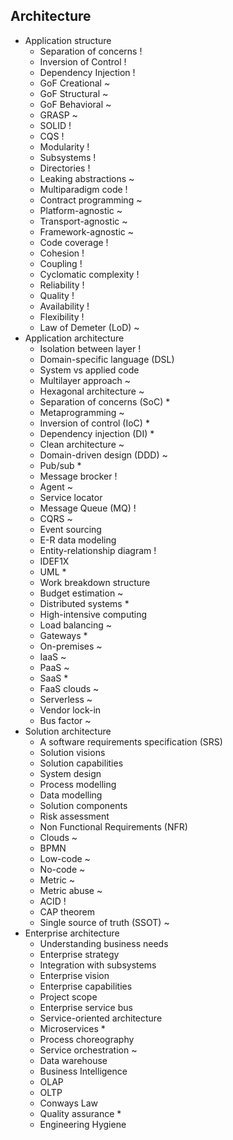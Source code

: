 ## Architecture

- Application structure
  - Separation of concerns !
  - Inversion of Control !
  - Dependency Injection !
  - GoF Creational ~
  - GoF Structural ~
  - GoF Behavioral ~
  - GRASP ~
  - SOLID !
  - CQS !
  - Modularity !
  - Subsystems !
  - Directories !
  - Leaking abstractions ~
  - Multiparadigm code !
  - Contract programming ~
  - Platform-agnostic ~
  - Transport-agnostic ~
  - Framework-agnostic ~
  - Code coverage !
  - Cohesion !
  - Coupling !
  - Cyclomatic complexity !
  - Reliability !
  - Quality !
  - Availability !
  - Flexibility !
  - Law of Demeter (LoD) ~
- Application architecture
  - Isolation between layer !
  - Domain-specific language (DSL)
  - System vs applied code
  - Multilayer approach ~
  - Hexagonal architecture ~
  - Separation of concerns (SoC) *
  - Metaprogramming ~
  - Inversion of control (IoC) *
  - Dependency injection (DI) *
  - Clean architecture ~
  - Domain-driven design (DDD) ~
  - Pub/sub *
  - Message brocker !
  - Agent ~
  - Service locator
  - Message Queue (MQ) !
  - CQRS ~
  - Event sourcing
  - E-R data modeling
  - Entity-relationship diagram !
  - IDEF1X
  - UML *
  - Work breakdown structure
  - Budget estimation ~
  - Distributed systems *
  - High-intensive computing
  - Load balancing ~
  - Gateways *
  - On-premises ~
  - IaaS ~
  - PaaS ~
  - SaaS *
  - FaaS clouds ~
  - Serverless ~
  - Vendor lock-in
  - Bus factor ~
- Solution architecture
  - A software requirements specification (SRS)
  - Solution visions
  - Solution capabilities
  - System design
  - Process modelling
  - Data modelling
  - Solution components
  - Risk assessment
  - Non Functional Requirements (NFR)
  - Clouds ~
  - BPMN
  - Low-code ~
  - No-code ~
  - Metric ~
  - Metric abuse ~
  - ACID !
  - CAP theorem
  - Single source of truth (SSOT) ~
- Enterprise architecture
  - Understanding business needs
  - Enterprise strategy
  - Integration with subsystems
  - Enterprise vision
  - Enterprise capabilities
  - Project scope
  - Enterprise service bus
  - Service-oriented architecture
  - Microservices *
  - Process choreography
  - Service orchestration ~
  - Data warehouse
  - Business Intelligence
  - OLAP
  - OLTP
  - Conways Law
  - Quality assurance *
  - Engineering Hygiene
